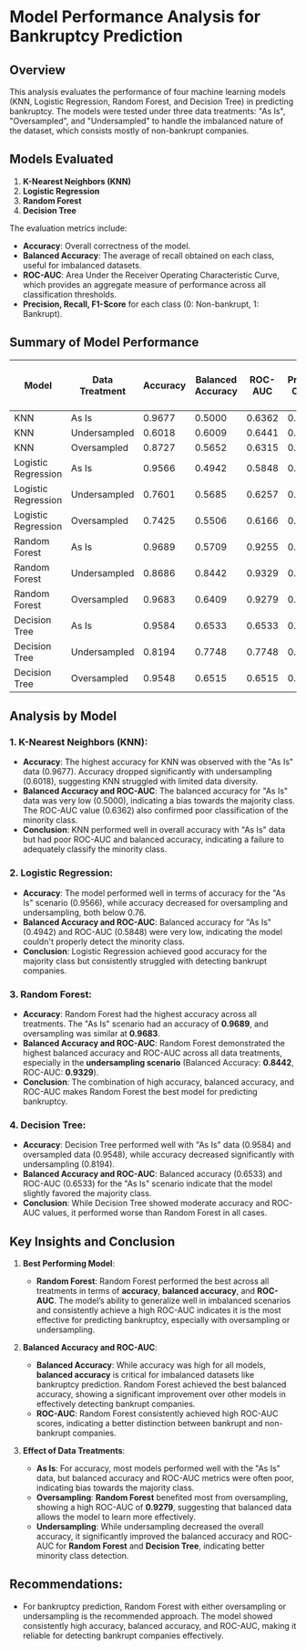 
# Model Performance Analysis for Bankruptcy Prediction

## Overview

This analysis evaluates the performance of four machine learning models (KNN, Logistic Regression, Random Forest, and Decision Tree) in predicting bankruptcy. The models were tested under three data treatments: "As Is", "Oversampled", and "Undersampled" to handle the imbalanced nature of the dataset, which consists mostly of non-bankrupt companies. 

## Models Evaluated
1. **K-Nearest Neighbors (KNN)**
2. **Logistic Regression**
3. **Random Forest**
4. **Decision Tree**

The evaluation metrics include:
- **Accuracy**: Overall correctness of the model.
- **Balanced Accuracy**: The average of recall obtained on each class, useful for imbalanced datasets.
- **ROC-AUC**: Area Under the Receiver Operating Characteristic Curve, which provides an aggregate measure of performance across all classification thresholds.
- **Precision, Recall, F1-Score** for each class (0: Non-bankrupt, 1: Bankrupt).

## Summary of Model Performance

| Model              | Data Treatment | Accuracy | Balanced Accuracy | ROC-AUC | Precision Class 0 | Recall Class 0 | F1-score Class 0 | Precision Class 1 | Recall Class 1 | F1-score Class 1 |
|--------------------|----------------|----------|-------------------|---------|-------------------|----------------|------------------|-------------------|----------------|------------------|
| KNN                | As Is          | 0.9677   | 0.5000            | 0.6362  | 0.97              | 1.00           | 0.98             | 0.00              | 0.00           | 0.00             |
| KNN                | Undersampled   | 0.6018   | 0.6009            | 0.6441  | 0.98              | 0.60           | 0.75             | 0.05              | 0.60           | 0.09             |
| KNN                | Oversampled    | 0.8727   | 0.5652            | 0.6315  | 0.97              | 0.89           | 0.93             | 0.07              | 0.24           | 0.11             |
| Logistic Regression| As Is          | 0.9566   | 0.4942            | 0.5848  | 0.97              | 0.99           | 0.98             | 0.00              | 0.00           | 0.00             |
| Logistic Regression| Undersampled   | 0.7601   | 0.5685            | 0.6257  | 0.97              | 0.77           | 0.86             | 0.05              | 0.36           | 0.09             |
| Logistic Regression| Oversampled    | 0.7425   | 0.5506            | 0.6166  | 0.97              | 0.76           | 0.85             | 0.05              | 0.35           | 0.08             |
| Random Forest      | As Is          | 0.9689   | 0.5709            | 0.9255  | 0.97              | 1.00           | 0.98             | 0.57              | 0.15           | 0.23             |
| Random Forest      | Undersampled   | 0.8686   | 0.8442            | 0.9329  | 0.99              | 0.87           | 0.93             | 0.17              | 0.82           | 0.29             |
| Random Forest      | Oversampled    | 0.9683   | 0.6409            | 0.9279  | 0.98              | 0.99           | 0.98             | 0.52              | 0.29           | 0.37             |
| Decision Tree      | As Is          | 0.9584   | 0.6533            | 0.6533  | 0.98              | 0.98           | 0.98             | 0.35              | 0.33           | 0.34             |
| Decision Tree      | Undersampled   | 0.8194   | 0.7748            | 0.7748  | 0.99              | 0.82           | 0.90             | 0.12              | 0.73           | 0.21             |
| Decision Tree      | Oversampled    | 0.9548   | 0.6515            | 0.6515  | 0.98              | 0.98           | 0.98             | 0.31              | 0.33           | 0.32             |

## Analysis by Model

### 1. K-Nearest Neighbors (KNN):
- **Accuracy**: The highest accuracy for KNN was observed with the "As Is" data (0.9677). Accuracy dropped significantly with undersampling (0.6018), suggesting KNN struggled with limited data diversity.
- **Balanced Accuracy and ROC-AUC**: The balanced accuracy for "As Is" data was very low (0.5000), indicating a bias towards the majority class. The ROC-AUC value (0.6362) also confirmed poor classification of the minority class.
- **Conclusion**: KNN performed well in overall accuracy with "As Is" data but had poor ROC-AUC and balanced accuracy, indicating a failure to adequately classify the minority class.

### 2. Logistic Regression:
- **Accuracy**: The model performed well in terms of accuracy for the "As Is" scenario (0.9566), while accuracy decreased for oversampling and undersampling, both below 0.76.
- **Balanced Accuracy and ROC-AUC**: Balanced accuracy for "As Is" (0.4942) and ROC-AUC (0.5848) were very low, indicating the model couldn't properly detect the minority class.
- **Conclusion**: Logistic Regression achieved good accuracy for the majority class but consistently struggled with detecting bankrupt companies.

### 3. Random Forest:
- **Accuracy**: Random Forest had the highest accuracy across all treatments. The "As Is" scenario had an accuracy of **0.9689**, and oversampling was similar at **0.9683**.
- **Balanced Accuracy and ROC-AUC**: Random Forest demonstrated the highest balanced accuracy and ROC-AUC across all data treatments, especially in the **undersampling scenario** (Balanced Accuracy: **0.8442**, ROC-AUC: **0.9329**).
- **Conclusion**: The combination of high accuracy, balanced accuracy, and ROC-AUC makes Random Forest the best model for predicting bankruptcy.

### 4. Decision Tree:
- **Accuracy**: Decision Tree performed well with "As Is" data (0.9584) and oversampled data (0.9548), while accuracy decreased significantly with undersampling (0.8194).
- **Balanced Accuracy and ROC-AUC**: Balanced accuracy (0.6533) and ROC-AUC (0.6533) for the "As Is" scenario indicate that the model slightly favored the majority class.
- **Conclusion**: While Decision Tree showed moderate accuracy and ROC-AUC values, it performed worse than Random Forest in all cases.

## Key Insights and Conclusion

1. **Best Performing Model**:
   - **Random Forest**: Random Forest performed the best across all treatments in terms of **accuracy**, **balanced accuracy**, and **ROC-AUC**. The model’s ability to generalize well in imbalanced scenarios and consistently achieve a high ROC-AUC indicates it is the most effective for predicting bankruptcy, especially with oversampling or undersampling.

2. **Balanced Accuracy and ROC-AUC**:
   - **Balanced Accuracy**: While accuracy was high for all models, **balanced accuracy** is critical for imbalanced datasets like bankruptcy prediction. Random Forest achieved the best balanced accuracy, showing a significant improvement over other models in effectively detecting bankrupt companies.
   - **ROC-AUC**: Random Forest consistently achieved high ROC-AUC scores, indicating a better distinction between bankrupt and non-bankrupt companies.

3. **Effect of Data Treatments**:
   - **As Is**: For accuracy, most models performed well with the "As Is" data, but balanced accuracy and ROC-AUC metrics were often poor, indicating bias towards the majority class.
   - **Oversampling**: **Random Forest** benefited most from oversampling, showing a high ROC-AUC of **0.9279**, suggesting that balanced data allows the model to learn more effectively.
   - **Undersampling**: While undersampling decreased the overall accuracy, it significantly improved the balanced accuracy and ROC-AUC for **Random Forest** and **Decision Tree**, indicating better minority class detection.

## Recommendations:
- For bankruptcy prediction, Random Forest with either oversampling or undersampling is the recommended approach. The model showed consistently high accuracy, balanced accuracy, and ROC-AUC, making it reliable for detecting bankrupt companies effectively.
